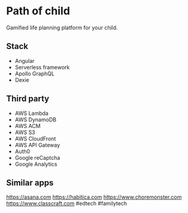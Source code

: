 Path of child
=============

Gamified life planning platform for your child.


Stack
-----

- Angular
- Serverless framework
- Apollo GraphQL
- Dexie


Third party
-----------

- AWS Lambda
- AWS DynamoDB
- AWS ACM
- AWS S3
- AWS CloudFront
- AWS API Gateway
- Auth0
- Google reCaptcha
- Google Analytics


Similar apps
------------

https://asana.com
https://habitica.com
https://www.choremonster.com
https://www.classcraft.com
#edtech #familytech
